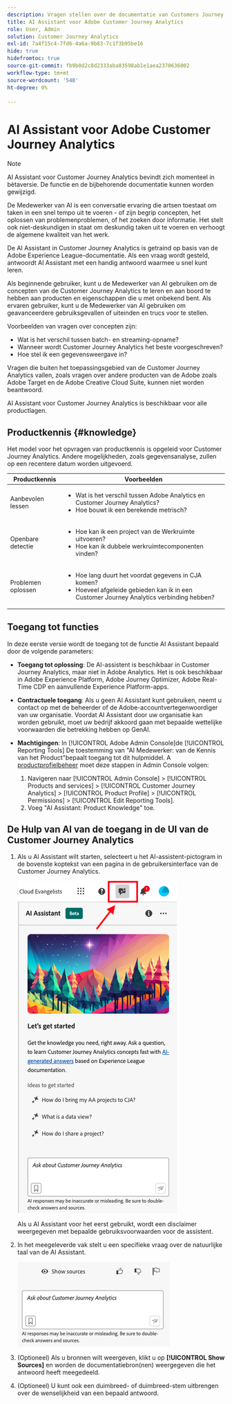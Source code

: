 ```yaml
---
description: Vragen stellen over de documentatie van Customers Journey Analytics
title: AI Assistant voor Adobe Customer Journey Analytics
role: User, Admin
solution: Customer Journey Analytics
exl-id: 7a4f15c4-7fd6-4a6a-9b83-7c1f3b95be16
hide: true
hidefromtoc: true
source-git-commit: fb9b0d2c8d2333aba83598ab1e1aea2370636002
workflow-type: tm+mt
source-wordcount: '548'
ht-degree: 0%

---
```



# AI Assistant voor Adobe Customer Journey Analytics

>[!NOTE]
>
>AI Assistant voor Customer Journey Analytics bevindt zich momenteel in bètaversie. De functie en de bijbehorende documentatie kunnen worden gewijzigd.

De Medewerker van AI is een conversatie ervaring die artsen toestaat om taken in een snel tempo uit te voeren - of zijn begrip concepten, het oplossen van problemenproblemen, of het zoeken door informatie. Het stelt ook niet-deskundigen in staat om deskundig taken uit te voeren en verhoogt de algemene kwaliteit van het werk.

De AI Assistant in Customer Journey Analytics is getraind op basis van de Adobe Experience League-documentatie. Als een vraag wordt gesteld, antwoordt AI Assistant met een handig antwoord waarmee u snel kunt leren.

Als beginnende gebruiker, kunt u de Medewerker van AI gebruiken om de concepten van de Customer Journey Analytics te leren en aan boord te hebben aan producten en eigenschappen die u met onbekend bent. Als ervaren gebruiker, kunt u de Medewerker van AI gebruiken om geavanceerdere gebruiksgevallen of uiteinden en trucs voor te stellen.

Voorbeelden van vragen over concepten zijn:

* Wat is het verschil tussen batch- en streaming-opname?
* Wanneer wordt Customer Journey Analytics het beste voorgeschreven?
* Hoe stel ik een gegevensweergave in?

Vragen die buiten het toepassingsgebied van de Customer Journey Analytics vallen, zoals vragen over andere producten van de Adobe zoals Adobe Target en de Adobe Creative Cloud Suite, kunnen niet worden beantwoord.

AI Assistant voor Customer Journey Analytics is beschikbaar voor alle productlagen.

## Productkennis {#knowledge}

Het model voor het opvragen van productkennis is opgeleid voor Customer Journey Analytics. Andere mogelijkheden, zoals gegevensanalyse, zullen op een recentere datum worden uitgevoerd.

| Productkennis | Voorbeelden |
| --- | --- |
| Aanbevolen lessen | <ul><li>Wat is het verschil tussen Adobe Analytics en Customer Journey Analytics?</li><li>Hoe bouwt ik een berekende metrisch?</li></ul> |
| Openbare detectie | <ul><li>Hoe kan ik een project van de Werkruimte uitvoeren?</li><li>Hoe kan ik dubbele werkruimtecomponenten vinden?</li></ul> |
| Problemen oplossen | <ul><li>Hoe lang duurt het voordat gegevens in CJA komen?</li><li>Hoeveel afgeleide gebieden kan ik in een Customer Journey Analytics verbinding hebben?</li></ul> |

## Toegang tot functies

In deze eerste versie wordt de toegang tot de functie AI Assistant bepaald door de volgende parameters:

* **Toegang tot oplossing**: De AI-assistent is beschikbaar in Customer Journey Analytics, maar niet in Adobe Analytics. Het is ook beschikbaar in Adobe Experience Platform, Adobe Journey Optimizer, Adobe Real-Time CDP en aanvullende Experience Platform-apps.

* **Contractuele toegang**: Als u geen AI Assistant kunt gebruiken, neemt u contact op met de beheerder of de Adobe-accountvertegenwoordiger van uw organisatie. Voordat AI Assistant door uw organisatie kan worden gebruikt, moet uw bedrijf akkoord gaan met bepaalde wettelijke voorwaarden die betrekking hebben op GenAI.

* **Machtigingen**: In [!UICONTROL Adobe Admin Console]de [!UICONTROL Reporting Tools] De toestemming van &quot;AI Medewerker: van de Kennis van het Product&quot;bepaalt toegang tot dit hulpmiddel.
A [productprofielbeheer](https://helpx.adobe.com/enterprise/using/manage-product-profiles.html) moet deze stappen in Admin Console volgen:
   1. Navigeren naar [!UICONTROL Admin Console] > [!UICONTROL Products and services] > [!UICONTROL Customer Journey Analytics] > [!UICONTROL Product Profile] > [!UICONTROL Permissions] > [!UICONTROL Edit Reporting Tools].
   1. Voeg &quot;AI Assistant: Product Knowledge&quot; toe.

## De Hulp van AI van de toegang in de UI van de Customer Journey Analytics

1. Als u AI Assistant wilt starten, selecteert u het AI-assistent-pictogram in de bovenste koptekst van een pagina in de gebruikersinterface van de Customer Journey Analytics.

   ![AI Assistant-pictogram](assets/ai-asst1.png)

   Als u AI Assistant voor het eerst gebruikt, wordt een disclaimer weergegeven met bepaalde gebruiksvoorwaarden voor de assistent.

1. In het meegeleverde vak stelt u een specifieke vraag over de natuurlijke taal van de AI Assistant.

   ![Vraagvak](assets/ai-asst2.png)

1. (Optioneel) Als u bronnen wilt weergeven, klikt u op **[!UICONTROL Show Sources]** en worden de documentatiebron(nen) weergegeven die het antwoord heeft meegedeeld.

1. (Optioneel) U kunt ook een duimbreed- of duimbreed-stem uitbrengen over de wenselijkheid van een bepaald antwoord.
